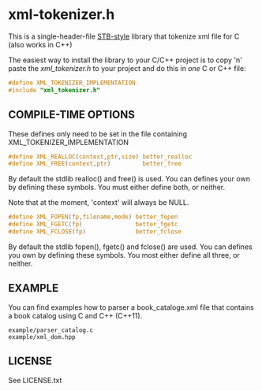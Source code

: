 xml-tokenizer.h
===============

This is a single-header-file [STB-style](https://github.com/nothings/stb/blob/master/docs/stb_howto.txt) library that tokenize xml file for C (also works in C++)

The easiest way to install the library to your C/C++ project is to copy 'n' paste the *xml_tokenizer.h* to your project and do this in *one* C or C++ file:

``` C
#define XML_TOKENIZER_IMPLEMENTATION
#include "xml_tokenizer.h"
```

COMPILE-TIME OPTIONS
--------------------

These defines only need to be set in the file containing XML_TOKENIZER_IMPLEMENTATION

``` C
#define XML_REALLOC(context,ptr,size) better_realloc
#define XML_FREE(context,ptr)         better_free
```

By default the stdlib realloc() and free() is used. You can defines your own by defining these symbols. You must either define both, or neither.

Note that at the moment, 'context' will always be NULL.

``` C
#define XML_FOPEN(fp,filename,mode) better_fopen
#define XML_FGETC(fp)               better_fgetc
#define XML_FCLOSE(fp)              better_fclose
```

By default the stdlib fopen(), fgetc() and fclose() are used. You can defines you own by defining these symbols. You most either define all three, or neither.

EXAMPLE
-------

You can find examples how to parser a book_cataloge.xml file that contains a book catalog using C and C++ (C++11).

```
example/parser_catalog.c
example/xml_dom.hpp
```

LICENSE
-------

See LICENSE.txt
